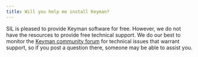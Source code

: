 ```yaml
---
title: Will you help me install Keyman?
---
```


SIL is pleased to provide Keyman software for free. However, we do not have the resources to
provide free technical support. We do our best to monitor the
[Keyman community forum](https://community.software.sil.org/c/keyman) for technical issues that
warrant support, so if you post a question there, someone may be able to assist you.